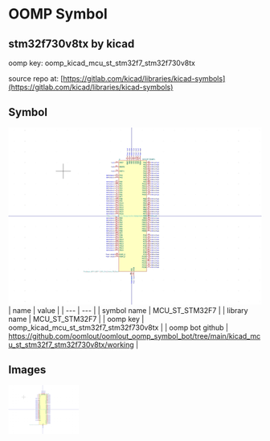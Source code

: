 # OOMP Symbol  
## stm32f730v8tx  by kicad  
  
oomp key: oomp_kicad_mcu_st_stm32f7_stm32f730v8tx  
  
source repo at: [https://gitlab.com/kicad/libraries/kicad-symbols](https://gitlab.com/kicad/libraries/kicad-symbols)  
## Symbol  
  
[![working.png](working_600.png)](working.png)  
| name | value | 
| --- | --- | 
| symbol name | MCU_ST_STM32F7 | 
| library name | MCU_ST_STM32F7 | 
| oomp key | oomp_kicad_mcu_st_stm32f7_stm32f730v8tx | 
| oomp bot github | https://github.com/oomlout/oomlout_oomp_symbol_bot/tree/main/kicad_mcu_st_stm32f7_stm32f730v8tx/working | 
## Images  
  
[![working.png](working_140.png)](working.png)  
